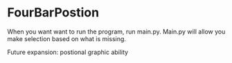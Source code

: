 # FourBarPostion

When you want want to run the program, run main.py.
Main.py will allow you make selection based on what is missing.

Future expansion:
postional graphic ability
